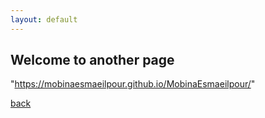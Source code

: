 ```yaml
---
layout: default
---
```


## Welcome to another page

"https://mobinaesmaeilpour.github.io/MobinaEsmaeilpour/"

[back](./)
